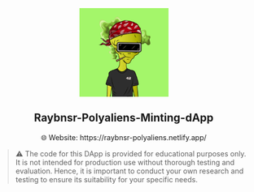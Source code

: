 <p align="center">
    <img align="center" src="/demo.gif" width="175"></img>
</p>

<h2 align="center">Raybnsr-Polyaliens-Minting-dApp</h1>

<div align="center">
    🌐 Website: https://raybnsr-polyaliens.netlify.app/
</div>

> ⚠️ The code for this DApp is provided for educational purposes only. It is not intended for production use without thorough testing and evaluation. Hence, it is important to conduct your own research and testing to ensure its suitability for your specific needs.
